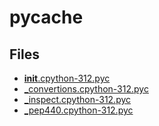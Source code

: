 # __pycache__

## Files

- [__init__.cpython-312.pyc](__init__.cpython-312.pyc)
- [_convertions.cpython-312.pyc](_convertions.cpython-312.pyc)
- [_inspect.cpython-312.pyc](_inspect.cpython-312.pyc)
- [_pep440.cpython-312.pyc](_pep440.cpython-312.pyc)
